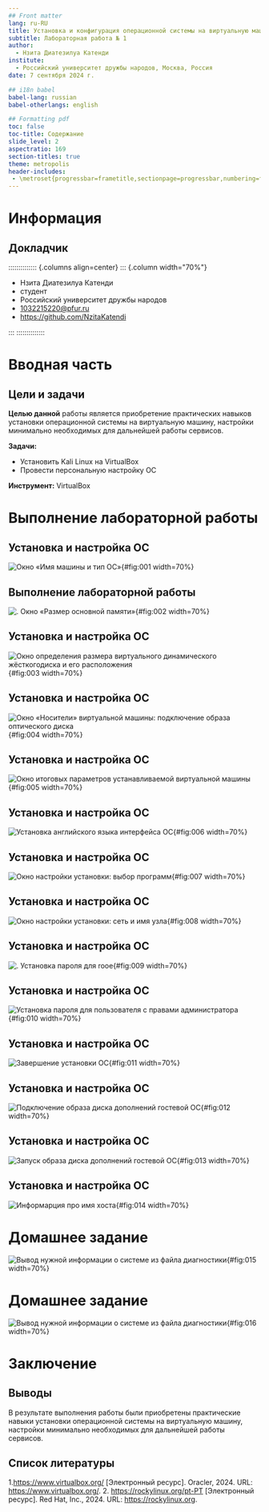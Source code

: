 ```yaml
---
## Front matter
lang: ru-RU
title: Установка и конфигурация операционной системы на виртуальную машину
subtitle: Лабораторная работа № 1
author:
  - Нзита Диатезилуа Катенди
institute:
  - Российский университет дружбы народов, Москва, Россия
date: 7 сентября 2024 г.

## i18n babel
babel-lang: russian
babel-otherlangs: english

## Formatting pdf
toc: false
toc-title: Содержание
slide_level: 2
aspectratio: 169
section-titles: true
theme: metropolis
header-includes:
 - \metroset{progressbar=frametitle,sectionpage=progressbar,numbering=fraction}
---
```


# Информация

## Докладчик

:::::::::::::: {.columns align=center}
::: {.column width="70%"}

  * Нзита Диатезилуа Катенди
  * студент
  * Российский университет дружбы народов
  * [1032215220@pfur.ru](mailto:1032215220@pfur.ru)
  * <https://github.com/NzitaKatendi>

:::
::::::::::::::

# Вводная часть

## Цели и задачи

**Целью данной** работы является приобретение практических навыков
установки операционной системы на виртуальную машину, настройки минимально необходимых для дальнейшей работы сервисов.

**Задачи:**

- Установить Kali Linux на VirtualBox
- Провести персональную настройку ОС

**Инструмент:** VirtualBox

# Выполнение лабораторной работы

## Установка и настройка ОС

![Окно «Имя машины и тип ОС»](image/1.png){#fig:001 width=70%}

## Выполнение лабораторной работы

![. Окно «Размер основной памяти»](image/2.png){#fig:002 width=70%}

## Установка и настройка ОС

![Окно определения размера виртуального динамического жёсткогодиска и его расположения](image/3.png){#fig:003 width=70%}

## Установка и настройка ОС

![Окно «Носители» виртуальной машины: подключение образа оптического диска](image/4.png){#fig:004 width=70%}

## Установка и настройка ОС

![Окно итоговых параметров устанавливаемой виртуальной машины](image/20.png){#fig:005 width=70%}

## Установка и настройка ОС

![Установка английского языка интерфейса ОС](image/6.png){#fig:006 width=70%}

## Установка и настройка ОС

![Окно настройки установки: выбор программ](image/7.png){#fig:007 width=70%}

## Установка и настройка ОС

![ Окно настройки установки: сеть и имя узла](image/8.png){#fig:008 width=70%}

## Установка и настройка ОС

![. Установка пароля для rooе](image/9.png){#fig:009 width=70%}

## Установка и настройка ОС

![Установка пароля для пользователя с правами администратора](image/10.png){#fig:010 width=70%}

## Установка и настройка ОС

![Завершение установки ОС](image/11.png){#fig:011 width=70%}

## Установка и настройка ОС

![Подключение образа диска дополнений гостевой ОС](image/14.png){#fig:012 width=70%}

## Установка и настройка ОС

![Запуск образа диска дополнений гостевой ОС](image/15.png){#fig:013 width=70%}

## Установка и настройка ОС

![Информарция про имя хоста](image/17.png){#fig:014 width=70%}

# Домашнее задание

![Вывод нужной информации о системе из файла диагностики](image/14.png){#fig:015 width=70%}

# Домашнее задание

![Вывод нужной информации о системе из файла диагностики](image/19.png){#fig:016 width=70%}

# Заключение

## Выводы

В результате выполнения работы были приобретены практические навыки установки операционной системы на виртуальную машину, настройки минимально необходимых для дальнейшей работы сервисов.

## Список литературы

1.https://www.virtualbox.org/  [Электронный ресурс]. Oracler, 2024. URL: https://www.virtualbox.org/.
2. https://rockylinux.org/pt-PT [Электронный ресурс]. Red Hat, Inc., 2024. URL: https://rockylinux.org.


